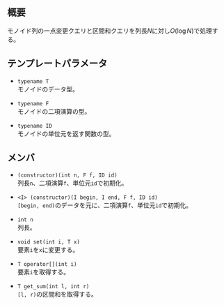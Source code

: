 ## 概要
モノイド列の一点変更クエリと区間和クエリを列長$N$に対し$O(\log N)$で処理する。

## テンプレートパラメータ
- `typename T`  
モノイドのデータ型。

- `typename F`  
モノイドの二項演算の型。

- `typename ID`  
モノイドの単位元を返す関数の型。

## メンバ
- `(constructor)(int n, F f, ID id)`  
列長`n`、二項演算`f`、単位元`id`で初期化。

- `<I> (constructor)(I begin, I end, F f, ID id)`  
`[begin, end)`のデータを元に、二項演算`f`、単位元`id`で初期化。

- `int n`  
列長。

- `void set(int i, T x)`  
要素`i`を`x`に変更する。

- `T operator[](int i)`  
要素`i`を取得する。

- `T get_sum(int l, int r)`  
`[l, r)`の区間和を取得する。